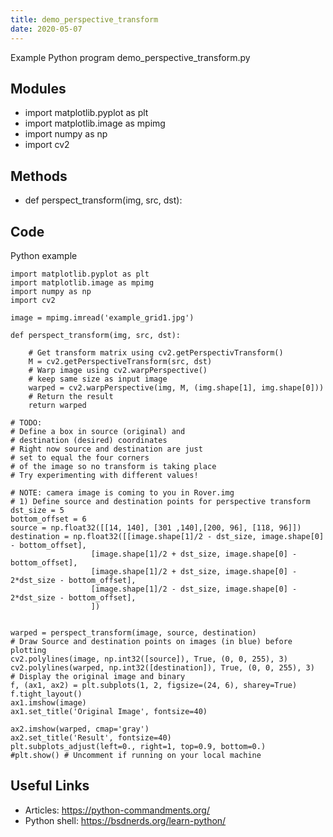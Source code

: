 ```yaml
---
title: demo_perspective_transform
date: 2020-05-07
---
```

Example Python program demo_perspective_transform.py

## Modules

* import matplotlib.pyplot as plt
* import matplotlib.image as mpimg
* import numpy as np
* import cv2

## Methods

* def perspect_transform(img, src, dst):

## Code

Python example

    import matplotlib.pyplot as plt
    import matplotlib.image as mpimg
    import numpy as np
    import cv2
    
    image = mpimg.imread('example_grid1.jpg')
    
    def perspect_transform(img, src, dst):
    
        # Get transform matrix using cv2.getPerspectivTransform()
        M = cv2.getPerspectiveTransform(src, dst)
        # Warp image using cv2.warpPerspective()
        # keep same size as input image
        warped = cv2.warpPerspective(img, M, (img.shape[1], img.shape[0]))
        # Return the result
        return warped
    
    # TODO:
    # Define a box in source (original) and 
    # destination (desired) coordinates
    # Right now source and destination are just 
    # set to equal the four corners
    # of the image so no transform is taking place
    # Try experimenting with different values!
    
    # NOTE: camera image is coming to you in Rover.img
    # 1) Define source and destination points for perspective transform
    dst_size = 5 
    bottom_offset = 6
    source = np.float32([[14, 140], [301 ,140],[200, 96], [118, 96]])
    destination = np.float32([[image.shape[1]/2 - dst_size, image.shape[0] - bottom_offset],
                      [image.shape[1]/2 + dst_size, image.shape[0] - bottom_offset],
                      [image.shape[1]/2 + dst_size, image.shape[0] - 2*dst_size - bottom_offset], 
                      [image.shape[1]/2 - dst_size, image.shape[0] - 2*dst_size - bottom_offset],
                      ])
                          
    
    warped = perspect_transform(image, source, destination)
    # Draw Source and destination points on images (in blue) before plotting
    cv2.polylines(image, np.int32([source]), True, (0, 0, 255), 3)
    cv2.polylines(warped, np.int32([destination]), True, (0, 0, 255), 3)
    # Display the original image and binary               
    f, (ax1, ax2) = plt.subplots(1, 2, figsize=(24, 6), sharey=True)
    f.tight_layout()
    ax1.imshow(image)
    ax1.set_title('Original Image', fontsize=40)
    
    ax2.imshow(warped, cmap='gray')
    ax2.set_title('Result', fontsize=40)
    plt.subplots_adjust(left=0., right=1, top=0.9, bottom=0.)
    #plt.show() # Uncomment if running on your local machine

## Useful Links

- Articles: https://python-commandments.org/
- Python shell: https://bsdnerds.org/learn-python/
